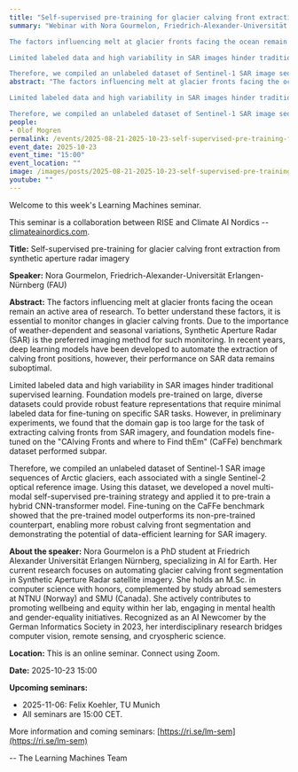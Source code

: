 ```yaml
---
title: "Self-supervised pre-training for glacier calving front extraction from synthetic aperture radar imagery"
summary: "Webinar with Nora Gourmelon, Friedrich-Alexander-Universität Erlangen-Nürnberg (FAU). 

The factors influencing melt at glacier fronts facing the ocean remain an active area of research. To better understand these factors, it is essential to monitor changes in glacier calving fronts. Due to the importance of weather-dependent and seasonal variations, Synthetic Aperture Radar (SAR) is the preferred imaging method for such monitoring. In recent years, deep learning models have been developed to automate the extraction of calving front positions, however, their performance on SAR data remains suboptimal.

Limited labeled data and high variability in SAR images hinder traditional supervised learning. Foundation models pre-trained on large, diverse datasets could provide robust feature representations that require minimal labeled data for fine-tuning on specific SAR tasks. However, in preliminary experiments, we found that the domain gap is too large for the task of extracting calving fronts from SAR imagery, and foundation models fine-tuned on the &quot;CAlving Fronts and where to Find thEm&quot; (CaFFe) benchmark dataset performed subpar.

Therefore, we compiled an unlabeled dataset of Sentinel-1 SAR image sequences of Arctic glaciers, each associated with a single Sentinel-2 optical reference image. Using this dataset, we developed a novel multi-modal self-supervised pre-training strategy and applied it to pre-train a hybrid CNN-transformer model. Fine-tuning on the CaFFe benchmark showed that the pre-trained model outperforms its non-pre-trained counterpart, enabling more robust calving front segmentation and demonstrating the potential of data-efficient learning for SAR imagery."
abstract: "The factors influencing melt at glacier fronts facing the ocean remain an active area of research. To better understand these factors, it is essential to monitor changes in glacier calving fronts. Due to the importance of weather-dependent and seasonal variations, Synthetic Aperture Radar (SAR) is the preferred imaging method for such monitoring. In recent years, deep learning models have been developed to automate the extraction of calving front positions, however, their performance on SAR data remains suboptimal.

Limited labeled data and high variability in SAR images hinder traditional supervised learning. Foundation models pre-trained on large, diverse datasets could provide robust feature representations that require minimal labeled data for fine-tuning on specific SAR tasks. However, in preliminary experiments, we found that the domain gap is too large for the task of extracting calving fronts from SAR imagery, and foundation models fine-tuned on the &quot;CAlving Fronts and where to Find thEm&quot; (CaFFe) benchmark dataset performed subpar.

Therefore, we compiled an unlabeled dataset of Sentinel-1 SAR image sequences of Arctic glaciers, each associated with a single Sentinel-2 optical reference image. Using this dataset, we developed a novel multi-modal self-supervised pre-training strategy and applied it to pre-train a hybrid CNN-transformer model. Fine-tuning on the CaFFe benchmark showed that the pre-trained model outperforms its non-pre-trained counterpart, enabling more robust calving front segmentation and demonstrating the potential of data-efficient learning for SAR imagery."
people:
- Olof Mogren
permalink: /events/2025-08-21-2025-10-23-self-supervised-pre-training-for-glacier-calving-front
event_date: 2025-10-23
event_time: "15:00"
event_location: ""
image: /images/posts/2025-08-21-2025-10-23-self-supervised-pre-training-for-glacier-calving-front.jpg
youtube: ""
--- 
```

Welcome to this week's Learning Machines seminar.

This seminar is a collaboration between RISE and Climate AI Nordics -- [climateainordics.com](https://climateainordics.com/).

**Title:** Self-supervised pre-training for glacier calving front extraction from synthetic aperture radar imagery

**Speaker:** Nora Gourmelon, Friedrich-Alexander-Universität Erlangen-Nürnberg (FAU)

**Abstract:** The factors influencing melt at glacier fronts facing the ocean remain an active area of research. To better understand these factors, it is essential to monitor changes in glacier calving fronts. Due to the importance of weather-dependent and seasonal variations, Synthetic Aperture Radar (SAR) is the preferred imaging method for such monitoring. In recent years, deep learning models have been developed to automate the extraction of calving front positions, however, their performance on SAR data remains suboptimal.

Limited labeled data and high variability in SAR images hinder traditional supervised learning. Foundation models pre-trained on large, diverse datasets could provide robust feature representations that require minimal labeled data for fine-tuning on specific SAR tasks. However, in preliminary experiments, we found that the domain gap is too large for the task of extracting calving fronts from SAR imagery, and foundation models fine-tuned on the &quot;CAlving Fronts and where to Find thEm&quot; (CaFFe) benchmark dataset performed subpar.

Therefore, we compiled an unlabeled dataset of Sentinel-1 SAR image sequences of Arctic glaciers, each associated with a single Sentinel-2 optical reference image. Using this dataset, we developed a novel multi-modal self-supervised pre-training strategy and applied it to pre-train a hybrid CNN-transformer model. Fine-tuning on the CaFFe benchmark showed that the pre-trained model outperforms its non-pre-trained counterpart, enabling more robust calving front segmentation and demonstrating the potential of data-efficient learning for SAR imagery.

**About the speaker:** Nora Gourmelon is a PhD student at Friedrich Alexander Universität Erlangen Nürnberg, specializing in AI for Earth. Her current research focuses on automating glacier calving front segmentation in Synthetic Aperture Radar satellite imagery. She holds an M.Sc. in computer science with honors, complemented by study abroad semesters at NTNU (Norway) and SMU (Canada). She actively contributes to promoting wellbeing and equity within her lab, engaging in mental health and gender-equality initiatives. Recognized as an AI Newcomer by the German Informatics Society in 2023, her interdisciplinary research bridges computer vision, remote sensing, and cryospheric science.

**Location:** This is an online seminar. Connect using Zoom.

**Date:** 2025-10-23 15:00



**Upcoming seminars:**

* 2025-11-06: Felix Koehler, TU Munich
* All seminars are 15:00 CET.

More information and coming seminars: [https://ri.se/lm-sem](https://ri.se/lm-sem)

-- The Learning Machines Team

